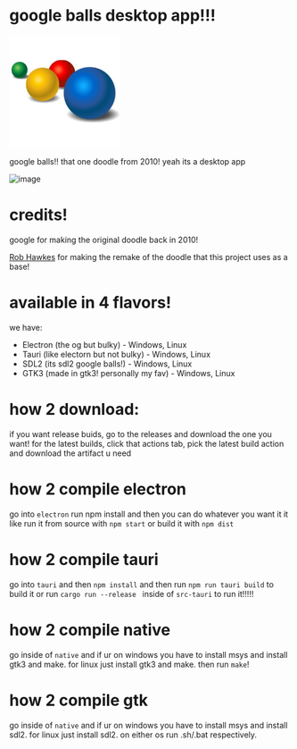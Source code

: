 # google balls desktop app!!!

<img src="balls.png" alt="google balls" width="200"/>

google balls!! that one doodle from 2010! yeah its a desktop app

<img width="802" height="632" alt="image" src="https://github.com/user-attachments/assets/d57395c8-8e59-4b80-a463-c3799a636f1e" />

# credits!
google for making the original doodle back in 2010!

[Rob Hawkes](https://github.com/robhawkes) for making the remake of the doodle that this project uses as a base!

# available in 4 flavors!
we have:
- Electron (the og but bulky) - Windows, Linux
- Tauri (like electorn but not bulky) - Windows, Linux
- SDL2 (its sdl2 google balls!) - Windows, Linux
- GTK3 (made in gtk3! personally my fav) - Windows, Linux

# how 2 download:
if you want release buids, go to the releases and download the one you want! for the latest builds, click that actions tab, pick the latest build action and download the artifact u need

# how 2 compile electron
go into ``electron`` run npm install and then you can do whatever you want it it like run it from source with ``npm start`` or build it with ``npm dist``

# how 2 compile tauri
go into ``tauri`` and then ``npm install`` and then run ``npm run tauri build`` to build it or run ``cargo run --release
`` inside of ``src-tauri`` to run it!!!!!

# how 2 compile native
go inside of ``native`` and if ur on windows you have to install msys and install gtk3 and make. for linux just install gtk3 and make. then run ``make``!

# how 2 compile gtk
go inside of ``native`` and if ur on windows you have to install msys and install sdl2. for linux just install sdl2. on either os run .sh/.bat respectively.


